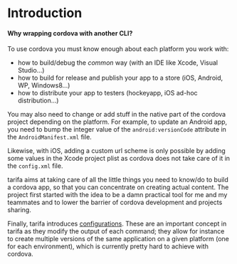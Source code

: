 # Introduction
#### Why wrapping cordova with another CLI?

To use cordova you must know enough about each platform you work with:

* how to build/debug the *common* way (with an IDE like Xcode, Visual Studio...)
* how to build for release and publish your app to a store (iOS, Android, WP, Windows8...)
* how to distribute your app to testers (hockeyapp, iOS ad-hoc distribution...)

You may also need to change or add stuff in the native part of the cordova project
depending on the platform. For example, to update an Android app, you need to
bump the integer value of the `android:versionCode` attribute in the `AndroidManifest.xml` file.

Likewise, with iOS, adding a custom url scheme is only possible by adding some values
in the Xcode project plist as cordova does not take care of it in the `config.xml` file.

tarifa aims at taking care of all the little things you need to know/do to build
a cordova app, so that you can concentrate on creating actual content. The project
first started with the idea to be a damn practical tool for me and my teammates
and to lower the barrier of cordova development and projects sharing.

Finally, tarifa introduces [configurations](../configuration/index.md). These are
an important concept in tarifa as they modify the output of each command; they
allow for instance to create multiple versions of the same application on a given
platform (one for each environment), which is currently pretty hard to achieve with cordova.
